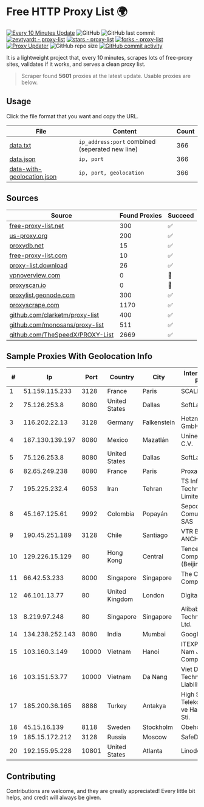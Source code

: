 
# Free HTTP Proxy List 🌍

[![Every 10 Minutes Update](https://github.com/mertguvencli/http-proxy-list/actions/workflows/main.yml/badge.svg?branch=main)](https://github.com/mertguvencli/http-proxy-list/actions/workflows/main.yml)
![GitHub](https://img.shields.io/github/license/mertguvencli/http-proxy-list)
![GitHub last commit](https://img.shields.io/github/last-commit/mertguvencli/http-proxy-list)
[![zevtyardt - proxy-list](https://img.shields.io/static/v1?label=zevtyardt&message=proxy-list&color=blue&logo=github)](https://github.com/zevtyardt/proxy-list "Go to GitHub repo")
[![stars - proxy-list](https://img.shields.io/github/stars/zevtyardt/proxy-list?style=social)](https://github.com/zevtyardt/proxy-list)
[![forks - proxy-list](https://img.shields.io/github/forks/zevtyardt/proxy-list?style=social)](https://github.com/zevtyardt/proxy-list)
[![Proxy Updater](https://github.com/zevtyardt/proxy-list/workflows/Proxy%20Updater/badge.svg)](https://github.com/zevtyardt/proxy-list/actions?query=workflow:"Proxy+Updater")
![GitHub repo size](https://img.shields.io/github/repo-size/zevtyardt/proxy-list)
[![GitHub commit activity](https://img.shields.io/github/commit-activity/m/zevtyardt/proxy-list?logo=commits)](https://github.com/zevtyardt/proxy-list/commits/main)

It is a lightweight project that, every 10 minutes, scrapes lots of free-proxy sites, validates if it works, and serves a clean proxy list.

> Scraper found **5601** proxies at the latest update. Usable proxies are below.

## Usage

Click the file format that you want and copy the URL.

|File|Content|Count|
|----|-------|-----|
|[data.txt](https://raw.githubusercontent.com/mertguvencli/http-proxy-list/main/proxy-list/data.txt)|`ip_address:port` combined (seperated new line)|366|
|[data.json](https://raw.githubusercontent.com/mertguvencli/http-proxy-list/main/proxy-list/data.json)|`ip, port`|366|
|[data-with-geolocation.json](https://raw.githubusercontent.com/mertguvencli/http-proxy-list/main/proxy-list/data-with-geolocation.json)|`ip, port, geolocation`|366|

## Sources

|Source|Found Proxies|Succeed|
|------|-------------|-------|
|[free-proxy-list.net](https://free-proxy-list.net)|300|✅|
|[us-proxy.org](https://www.us-proxy.org)|200|✅|
|[proxydb.net](http://proxydb.net)|15|✅|
|[free-proxy-list.com](https://free-proxy-list.com/?page=&port=&type%5B%5D=http&type%5B%5D=https&up_time=0&search=Search)|10|✅|
|[proxy-list.download](https://www.proxy-list.download/HTTP)|26|✅|
|[vpnoverview.com](https://vpnoverview.com/privacy/anonymous-browsing/free-proxy-servers)|0|🚫|
|[proxyscan.io](https://www.proxyscan.io)|0|🚫|
|[proxylist.geonode.com](https://proxylist.geonode.com/api/proxy-list?limit=300&page=1&sort_by=lastChecked&sort_type=desc&protocols=http,https)|300|✅|
|[proxyscrape.com](https://api.proxyscrape.com/v2/?request=displayproxies&protocol=http&timeout=10000&country=all&ssl=all&anonymity=all)|1170|✅|
|[github.com/clarketm/proxy-list](https://raw.githubusercontent.com/clarketm/proxy-list/master/proxy-list-raw.txt)|400|✅|
|[github.com/monosans/proxy-list](https://raw.githubusercontent.com/monosans/proxy-list/main/proxies/http.txt)|511|✅|
|[github.com/TheSpeedX/PROXY-List](https://raw.githubusercontent.com/TheSpeedX/PROXY-List/master/http.txt)|2669|✅|


## Sample Proxies With Geolocation Info

|#|Ip|Port|Country|City|Internet Service Provider|
|-|--|----|-------|----|-------------------------|
|1|51.159.115.233|3128|France|Paris|SCALEWAY|
|2|75.126.253.8|8080|United States|Dallas|SoftLayer|
|3|116.202.22.13|3128|Germany|Falkenstein|Hetzner Online GmbH|
|4|187.130.139.197|8080|Mexico|Mazatlán|Uninet S.A. de C.V.|
|5|75.126.253.8|8080|United States|Dallas|SoftLayer|
|6|82.65.249.238|8080|France|Paris|Proxad / Free SAS|
|7|195.225.232.4|6053|Iran|Tehran|TS Information Technology Limited|
|8|45.167.125.61|9992|Colombia|Popayán|Sepcom Comunicaciones SAS|
|9|190.45.251.189|3128|Chile|Santiago|VTR BANDA ANCHA S.A.|
|10|129.226.15.129|80|Hong Kong|Central|Tencent Cloud Computing (Beijing) Co|
|11|66.42.53.233|8000|Singapore|Singapore|The Constant Company|
|12|46.101.13.77|80|United Kingdom|London|DigitalOcean, LLC|
|13|8.219.97.248|80|Singapore|Singapore|Alibaba (US) Technology Co., Ltd.|
|14|134.238.252.143|8080|India|Mumbai|Google LLC|
|15|103.160.3.149|10000|Vietnam|Hanoi|ITEXPERT Viet Nam Joint Stock Company|
|16|103.151.53.77|10000|Vietnam|Da Nang|Viet Digital Technology Liability Company|
|17|185.200.36.165|8888|Turkey|Antakya|High Speed Telekomunikasyon ve Hab. Hiz. Ltd. Sti.|
|18|45.15.16.139|8118|Sweden|Stockholm|Obehosting AB|
|19|185.15.172.212|3128|Russia|Moscow|SafeData LLC|
|20|192.155.95.228|10801|United States|Atlanta|Linode, LLC|



## Contributing

Contributions are welcome, and they are greatly appreciated! Every
little bit helps, and credit will always be given.

